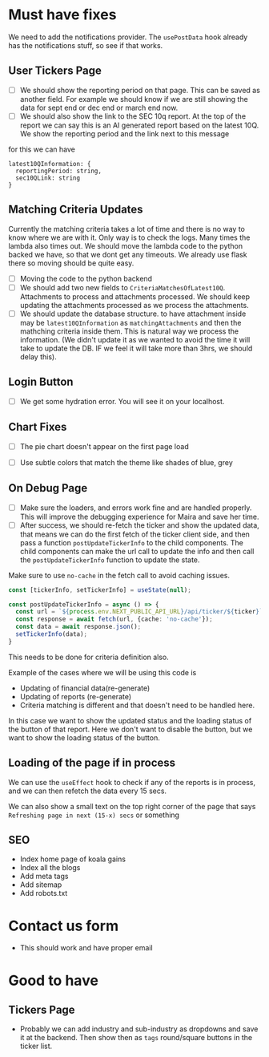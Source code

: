 # Must have fixes
We need to add the notifications provider. The `usePostData` hook already has the notifications stuff, so see if that works.


## User Tickers Page
- [ ] We should show the reporting period on that page. This can be saved as another field. For example we should know
if we are still showing the data for sept end or dec end or march end now. 
- [ ] We should also show the link to the SEC 10q report. At the top of the report we can say this is an AI generated
report based on the latest 10Q. We show the reporting period and the link next to this message

for this we can have
```
latest10QInformation: {
  reportingPeriod: string,
  sec10QLink: string
}
```

## Matching Criteria Updates
Currently the matching criteria takes a lot of time and  there is no way to know where we are with it. Only way is to check
the logs. Many times the lambda also times out. We should move the lambda code to the python backed we have, so that we
dont get any timeouts. We already use flask there so moving should be quite easy.
- [ ] Moving the code to the python backend
- [ ] We should add two new fields to `CriteriaMatchesOfLatest10Q`. Attachments to process and attachments processed.
We should keep updating the attachments processed as we process the attachments.
- [ ] We should update the database structure. to have attachment inside may be `latest10QInformation` as `matchingAttachments` 
and then the mathching criteria inside them. This is natural way we process the information. (We didn't update it as we wanted
to avoid the time it will take to update the DB. IF we feel it will take more than 3hrs, we should delay this).

## Login Button
- [ ] We get some hydration error. You will see it on your localhost.

## Chart Fixes
- [ ] The pie chart doesn't appear on the first page load
- [ ] Use subtle colors that match the theme like shades of blue, grey


## On Debug Page
- [ ] Make sure the loaders, and errors work fine and are handled properly. This will improve the debugging experience for
  Maira and save her time.
- [ ] After success, we should re-fetch the ticker and show the updated data, that means we can do the first fetch of the
  ticker client side, and then pass a function `postUpdateTickerInfo` to the child components. The child components can
  make the url call to update the info and then call the `postUpdateTickerInfo` function to update the state.

Make sure to use `no-cache` in the fetch call to avoid caching issues.

```ts
const [tickerInfo, setTickerInfo] = useState(null);

const postUpdateTickerInfo = async () => {
  const url = `${process.env.NEXT_PUBLIC_API_URL}/api/ticker/${ticker}`;
  const response = await fetch(url, {cache: 'no-cache'});
  const data = await response.json();
  setTickerInfo(data);
}

```
This needs to be done for criteria definition also.


Example of the cases where we will be using this code is
- Updating of financial data(re-generate)
- Updating of reports (re-generate)
- Criteria matching is different and that doesn't need to be handled here.

In this case we want to show the updated status and the loading status of the button of that report. Here we don't want
to disable the button, but we want to show the loading status of the button.

## Loading of the page if in process
We can use the `useEffect` hook to check if any of the reports is in process, and we can then refetch the data every 15
secs.

We can also show a small text on the top right corner of the page that says `Refreshing page in next (15-x) secs` or something

## SEO
- Index home page of koala gains
- Index all the blogs
- Add meta tags
- Add sitemap
- Add robots.txt

# Contact us form
- This should work and have proper email

# Good to have

## Tickers Page
- Probably we can add industry and sub-industry as dropdowns and save it at the backend. Then show then as `tags` round/square
  buttons in the ticker list.



